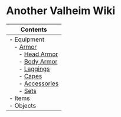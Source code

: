 # Another Valheim Wiki

<style>
.c2{
    padding-left:13px!important;
}
.c3{
    padding-left:26px!important;
}
</style>

| Contents |
| - |
| - Equipment <br> <blah class="c2">- [Armor](/equipment/armor)</blah><br> <blah class="c3">- [Head Armor](/equipment/armor#head-slot)</blah><br> <blah class="c3">- [Body Armor](/equipment/armor#body-slot)</blah><br> <blah class="c3">- [Laggings](/equipment/armor#legs-slot)</blah><br> <blah class="c3">- [Capes](/equipment/armor#cape-slot)</blah><br> <blah class="c3">- [Accessories](/equipment/armor#accessory-slot)</blah><br> <blah class="c3">- [Sets](/equipment/armor/sets)</blah><br> - Items <br> - Objects |